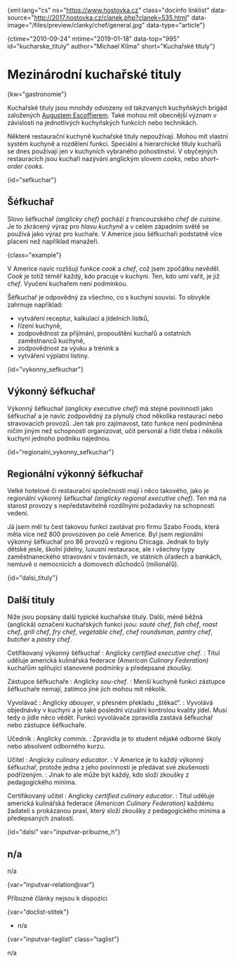 
{xml:lang="cs" ns="https://www.hostovka.cz" class="docinfo linklist" data-source="http://2017.hostovka.cz/clanek.php?clanek=535.html" data-image="/files/preview/clanky/chef/general.jpg" data-type="article"}

{ctime="2010-09-24" mtime="2019-01-18" data-top="995" id="kucharske_tituly" author="Michael Klíma" short="Kuchařské tituly"}

# Mezinárodní kuchařské tituly 

{kw="gastronomie"}

Kuchařské tituly jsou mnohdy odvozeny od takzvaných kuchyňských brigád založených [Augustem Escoffierem][1]. Také mohou mít obecnější význam v závislosti na jednotlivých kuchyňských funkcích nebo technikách. 

Některé restaurační kuchyně kuchařské tituly nepoužívají. Mohou mít vlastní systém kuchyně a rozdělení funkcí. Speciální a hierarchické tituly kuchařů se dnes používají jen v kuchyních vybraného pohostinství. V obyčejných restauracích jsou kuchaři nazýváni anglickým slovem _cooks_, nebo _short–order cooks_. 

{id="sefkuchar"}

## Šéfkuchař 

Slovo šéfkuchař _(anglicky chef)_ pochází z francouzského _chef de cuisine_. Je to zkrácený výraz pro _hlavu kuchyně_ a v celém západním světě se používá jako výraz pro kuchaře. V Americe jsou šéfkuchaři podstatně více placeni než například manažeři. 

{class="example"}

V Americe navíc rozlišují funkce _cook_ a _chef_, což jsem zpočátku nevěděl. _Cook_ je totiž téměř každý, kdo pracuje v kuchyni. Ten, kdo umí vařit, je již _chef_. Vyučení kuchařem není podmínkou. 

Šéfkuchař je odpovědný za všechno, co s kuchyní souvisí. To obvykle zahrnuje například: 

  * vytváření receptur, kalkulací a jídelních lístků, 
  * řízení kuchyně, 
  * zodpovědnost za přijímání, propouštění kuchařů a ostatních zaměstnanců kuchyně, 
  * zodpovědnost za výuku a trénink a 
  * vytváření výplatní listiny. 

{id="vykonny_sefkuchar"}

## Výkonný šéfkuchař 

Výkonný šéfkuchař _(anglicky executive chef)_ má stejné povinnosti jako šéfkuchař a je navíc zodpovědný za plynulý chod několika restaurací nebo stravovacích provozů. Jen tak pro zajímavost, tato funkce není podmíněna ničím jiným než schopností organizovat, učit personál a řídit třeba i několik kuchyní jednoho podniku najednou. 

{id="regionalni\_vykonny\_sefkuchar"}

## Regionální výkonný šéfkuchař 

Velké hotelové či restaurační společnosti mají i něco takového, jako je regionální výkonný šéfkuchař _(anglicky regional executive chef)_. Ten má na starost provozy s nepředstavitelně rozdílnými požadavky na schopnosti vedení. 

Já jsem měl tu čest takovou funkci zastávat pro firmu Szabo Foods, která měla více než 800 provozoven po celé Americe. Byl jsem regionální výkonný šéfkuchař pro 86 provozů v regionu Chicaga. Jednak to byly dětské jesle, školní jídelny, luxusní restaurace, ale i všechny typy zaměstnaneckého stravování v továrnách, ve státních úřadech a bankách, nemluvě o nemocnicích a domovech důchodců (milionářů). 

{id="dalsi_tituly"}

## Další tituly 

Níže jsou popsány další typické kuchařské tituly. Další, méně běžná (anglická) označení kuchařských funkcí jsou: _sauté chef_, _fish chef_, _roast chef_, _grill chef_, _fry chef_, _vegetable chef_, _chef roundsman_, _pantry chef_, _butcher_ a _pastry chef_. 

Cetifikovaný výkonný šéfkuchař 
:   Anglicky _certified executive chef_. 
:   Titul uděluje americká kulinářská federace _(American Culinary Federation)_ kuchařům splňující stanovené podmínky a předepsané zkoušky. 

Zástupce šéfkuchaře 
:   Anglicky _sou-chef_. 
:   Menší kuchyně funkci zástupce šéfkuchaře nemají, zatímco jiné jich mohou mít několik. 

Vyvolávač 
:   Anglicky _abouyer_, v přesném překladu „štěkač“. 
:   Vyvolává objednávky v kuchyni a je také poslední vizuální kontrolou kvality jídel. Musí tedy o jídle něco vědět. Funkci vyvolávače zpravidla zastává šéfkuchař nebo zástupce šéfkuchaře. 

Učedník 
:   Anglicky _commis_. 
:   Zpravidla je to student nějaké odborné školy nebo absolvent odborného kurzu. 

Učitel 
:   Anglicky _culinary educator_. 
:   V Americe je to každý výkonný šéfkuchař, protože jedna z jeho povinností je předávat své zkušenosti podřízeným. 
:   Jinak to ale může být každý, kdo složí zkoušky z pedagogického minima. 

Certifikovaný učitel 
:   Anglicky _certified culinary educator_. 
:   Titul uděluje americká kulinářská federace _(American Culinary Federation)_ každému žadateli s prokázanou praxí, který složí zkoušky z pedagogického minima a předepsaných znalostí. 

{id="dalsi" var="inputvar-pribuzne_h"}

## n/a 

n/a 

{var="inputvar-relation@var"}

Příbuzné články nejsou k dispozici 

{var="doclist-stitek"}

  * n/a 

{var="inputvar-taglist" class="taglist"}

n/a

 [1]: https://cs.wikipedia.org/wiki/Auguste_Escoffier

